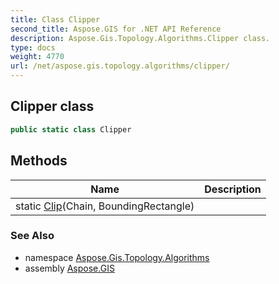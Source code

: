 ```yaml
---
title: Class Clipper
second_title: Aspose.GIS for .NET API Reference
description: Aspose.Gis.Topology.Algorithms.Clipper class. 
type: docs
weight: 4770
url: /net/aspose.gis.topology.algorithms/clipper/
---
```

## Clipper class

```csharp
public static class Clipper
```

## Methods

| Name | Description |
| --- | --- |
| static [Clip](../../aspose.gis.topology.algorithms/clipper/clip/)(Chain, BoundingRectangle) |  |

### See Also

* namespace [Aspose.Gis.Topology.Algorithms](../../aspose.gis.topology.algorithms/)
* assembly [Aspose.GIS](../../)


